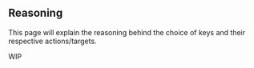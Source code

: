 ## Reasoning

This page will explain the reasoning behind the choice of keys and their respective actions/targets.

WIP
